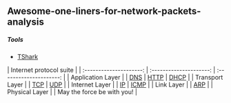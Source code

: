 ## Awesome-one-liners-for-network-packets-analysis

##### Tools
* [TShark](tshark/README.md)

| Internet protocol suite                                                     |
| :---------------------: | :---------------------: | :---------------------: |
| Application Layer                                                           |
| [DNS](dns/README.md) \| [HTTP](http/README.md) \| [DHCP](dhcp/README.md)    |
| Transport Layer                                                             |
| [TCP](tcp/README.md) \| [UDP](udp/README.md)                                |
| Internet Layer                                                              |
| [IP](ip/README.md)   \| [ICMP](icmp/README.md)                              |
| Link Layer                                                                  |
| [ARP](arp/README.md)                                                        |
| Physical Layer                                                              |
| May the force be with you!                                                  |
